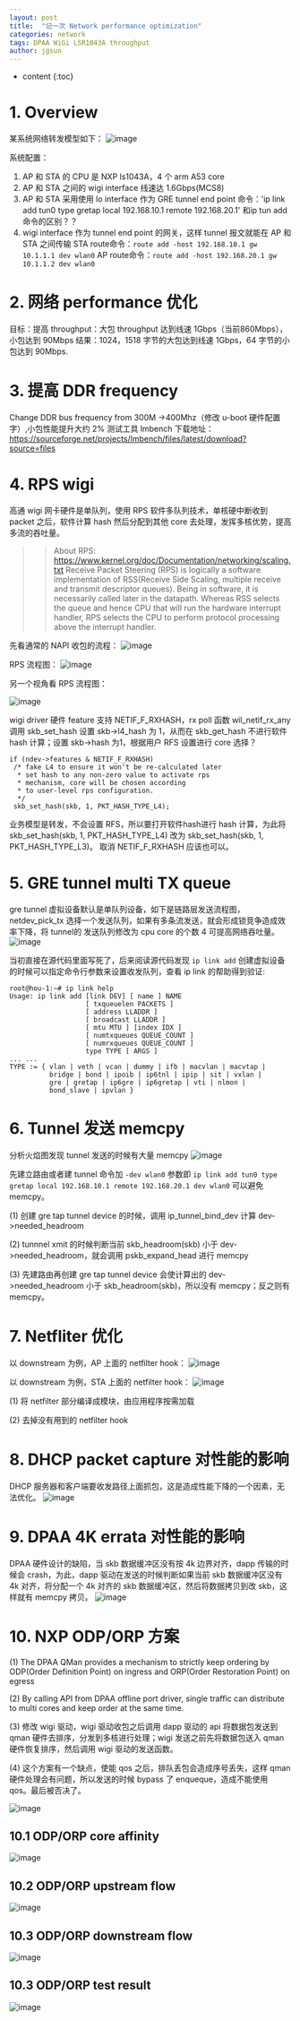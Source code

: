 ```yaml
---
layout: post
title:  "记一次 Network performance optimization"
categories: network
tags: DPAA WiGi LSR1043A throughput
author: jgsun
---
```



* content
{:toc}

# 1. Overview
某系统网络转发模型如下：
![image](/images/posts/net-perf/fwd-model.png)





















系统配置：
1. AP 和 STA 的 CPU 是 NXP ls1043A，4 个 arm A53 core
2. AP 和 STA 之间的 wigi interface 线速达 1.6Gbps(MCS8)
3. AP 和 STA 采用使用 lo interface 作为 GRE tunnel end point
命令：'ip link add tun0 type gretap local 192.168.10.1 remote 192.168.20.1'
和ip tun add命令的区别？？
4. wigi interface 作为 tunnel end point 的网关，这样 tunnel 报文就能在 AP 和 STA 之间传输
STA route命令：`route add -host 192.168.10.1 gw 10.1.1.1 dev wlan0`
AP route命令：`route add -host 192.168.20.1 gw 10.1.1.2 dev wlan0`

# 2. 网络 performance 优化
目标：提高 throughput：大包 throughput 达到线速 1Gbps（当前860Mbps）， 小包达到 90Mbps
结果：1024，1518 字节的大包达到线速 1Gbps，64 字节的小包达到 90Mbps.

# 3. 提高 DDR frequency
Change DDR bus frequency from 300M ->400Mhz（修改 u-boot 硬件配置字）,小包性能提升大约 2%
测试工具 lmbench 下载地址：
<https://sourceforge.net/projects/lmbench/files/latest/download?source=files>


# 4. RPS wigi
高通 wigi 网卡硬件是单队列，使用 RPS 软件多队列技术，单核硬中断收到 packet 之后，软件计算 hash 然后分配到其他 core 去处理，发挥多核优势，提高多流的吞吐量。
>>About RPS: <https://www.kernel.org/doc/Documentation/networking/scaling.txt>
Receive Packet Steering (RPS) is logically a software implementation of RSS(Receive Side Scaling, multiple receive and transmit descriptor queues). Being in software, it is necessarily called later in the datapath. Whereas RSS selects the queue and hence CPU that will run the hardware interrupt handler, RPS selects the CPU to perform protocol processing above the interrupt handler. 

先看通常的 NAPI 收包的流程：
![image](/images/posts/net-perf/net-rx.png)

RPS 流程图：
![image](/images/posts/net-perf/RPS-flow.png)

另一个视角看 RPS 流程图：

![image](/images/posts/net-perf/RPS-flow1.png)

wigi driver 硬件 feature 支持 NETIF_F_RXHASH，rx poll 函数 wil_netif_rx_any 调用 skb_set_hash 设置 skb->l4_hash 为 1，从而在 skb_get_hash 不进行软件 hash 计算；设置 skb->hash 为1，根据用户 RFS 设置进行 core 选择？ 
```
if (ndev->features & NETIF_F_RXHASH)
 /* fake L4 to ensure it won't be re-calculated later
  * set hash to any non-zero value to activate rps
  * mechanism, core will be chosen according
  * to user-level rps configuration.
  */
 skb_set_hash(skb, 1, PKT_HASH_TYPE_L4);
```
业务模型是转发，不会设置 RFS，所以要打开软件hash进行 hash 计算，为此将 skb_set_hash(skb, 1, PKT_HASH_TYPE_L4) 改为 skb_set_hash(skb, 1, PKT_HASH_TYPE_L3)。
取消 NETIF_F_RXHASH 应该也可以。

# 5. GRE tunnel multi TX queue
gre tunnel 虚拟设备默认是单队列设备，如下是链路层发送流程图，netdev_pick_tx 选择一个发送队列，如果有多条流发送，就会形成锁竞争造成效率下降，将 tunnel的 发送队列修改为 cpu core 的个数 4 可提高网络吞吐量。
![image](/images/posts/net-perf/net-tx.png)

当初直接在源代码里面写死了，后来阅读源代码发现 `ip link add` 创建虚拟设备的时候可以指定命令行参数来设置收发队列，查看 ip link 的帮助得到验证:

    root@hou-1:~# ip link help
    Usage: ip link add [link DEV] [ name ] NAME
                       [ txqueuelen PACKETS ]
                       [ address LLADDR ]
                       [ broadcast LLADDR ]
                       [ mtu MTU ] [index IDX ]
                       [ numtxqueues QUEUE_COUNT ]
                       [ numrxqueues QUEUE_COUNT ]
                       type TYPE [ ARGS ]
    ... ...
    TYPE := { vlan | veth | vcan | dummy | ifb | macvlan | macvtap |
              bridge | bond | ipoib | ip6tnl | ipip | sit | vxlan |
              gre | gretap | ip6gre | ip6gretap | vti | nlmon |
              bond_slave | ipvlan }


# 6. Tunnel 发送 memcpy
分析火焰图发现 tunnel 发送的时候有大量 memcpy
![image](/images/posts/net-perf/tunnel-memcpy.jpg)

先建立路由或者建 tunnel 命令加 `-dev wlan0` 参数即 `ip link add tun0 type gretap local 192.168.10.1 remote 192.168.20.1 dev wlan0` 可以避免 memcpy。

(1) 创建 gre tap tunnel device 的时候，调用 ip_tunnel_bind_dev 计算 dev->needed_headroom

(2) tunnnel xmit 的时候判断当前 skb_headroom(skb) 小于 dev->needed_headroom，就会调用 pskb_expand_head 进行 memcpy

(3) 先建路由再创建 gre tap tunnel device 会使计算出的 dev->needed_headroom 小于 skb_headroom(skb)，所以没有 memcpy；反之则有 memcpy。

# 7. Netfliter 优化
以 downstream 为例，AP 上面的 netfilter hook：
![image](/images/posts/net-perf/netfilter-ds-ap.png)

以 downstream 为例，STA 上面的 netfilter hook：
![image](/images/posts/net-perf/netfilter-ds-sta.png)

(1) 将 netfilter 部分编译成模块，由应用程序按需加载

(2) 去掉没有用到的 netfilter hook

# 8. DHCP packet capture 对性能的影响
DHCP 服务器和客户端要收发路径上面抓包，这是造成性能下降的一个因素，无法优化。
![image](/images/posts/net-perf/dhcp-capture.png)

# 9. DPAA 4K errata 对性能的影响
DPAA 硬件设计的缺陷，当 skb 数据缓冲区没有按 4k 边界对齐，dapp 传输的时候会 crash，为此，dapp 驱动在发送的时候判断如果当前 skb 数据缓冲区没有 4k 对齐，将分配一个 4k 对齐的 skb 数据缓冲区，然后将数据拷贝到改 skb，这样就有 memcpy 拷贝。
![image](/images/posts/net-perf/4K-align.jpg)

# 10. NXP ODP/ORP 方案

(1) The DPAA QMan provides a mechanism to strictly keep ordering by ODP(Order Definition Point) on ingress and ORP(Order Restoration Point) on egress

(2) By calling API from DPAA offline port driver, single traffic can distribute to multi cores and keep order at the same time.

(3) 修改 wigi 驱动，wigi 驱动收包之后调用 dapp 驱动的 api 将数据包发送到 qman 硬件去排序，分发到多核进行处理；wigi 发送之前先将数据包送入 qman 硬件恢复排序，然后调用 wigi 驱动的发送函数。

(4) 这个方案有一个缺点，使能 qos 之后，排队丢包会造成序号丢失，这样 qman 硬件处理会有问题，所以发送的时候 bypass 了 enqueque，造成不能使用 qos。最后被否决了。

![image](/images/posts/net-perf/odp-overvierw.png)

## 10.1 ODP/ORP core affinity
![image](/images/posts/net-perf/odp-core-affinity.png)

## 10.2 ODP/ORP upstream flow
![image](/images/posts/net-perf/odp-us.png)

## 10.3 ODP/ORP downstream flow
![image](/images/posts/net-perf/odp-ds.png)

## 10.3 ODP/ORP test result
![image](/images/posts/net-perf/odp-test.png)


